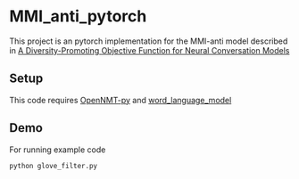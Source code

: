 # MMI_anti_pytorch
This project is an pytorch implementation for the MMI-anti model described in [A Diversity-Promoting Objective Function for Neural Conversation Models](https://arxiv.org/pdf/1510.03055v2.pdf)

## Setup <br />
This code requires [OpenNMT-py](https://github.com/OpenNMT/OpenNMT-py) and [word_language_model](https://github.com/pytorch/examples/tree/master/word_language_model)

## Demo <br />
For running example code
```
python glove_filter.py
```
